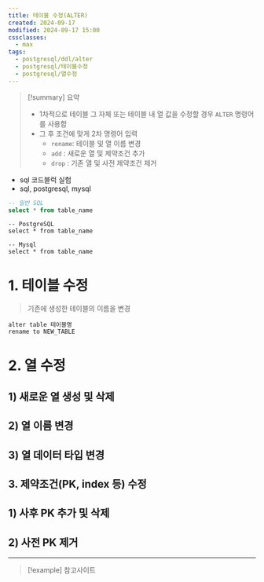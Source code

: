```yaml
---
title: 테이블 수정(ALTER)
created: 2024-09-17
modified: 2024-09-17 15:00
cssclasses:
  - max
tags:
  - postgresql/ddl/alter
  - postgresql/테이블수정
  - postgresql/열수정
---
```

> [!summary] 요약
> - 1차적으로 테이블 그 자체 또는 테이블 내 열 값을 수정할 경우 `ALTER` 명령어를 사용함
> - 그 후 조건에 맞게 2차 명령어 입력
> 	- `rename`: 테이블 및 열 이름 변경
> 	- `add` : 새로운 열 및 제약조건 추가
> 	- `drop` : 기존 열 및 사전 제약조건 제거

- sql 코드블럭 실험
- sql, postgresql, mysql
```sql
-- 일반 SQL
select * from table_name
```

```postgresql
-- PostgreSQL
select * from table_name
```

```mysql
-- Mysql
select * from table_name
```

# 1. 테이블 수정
> 기존에 생성한 테이블의 이름을 변경
```postgresql
alter table 테이블명
rename to NEW_TABLE
```

# 2. 열 수정
## 1) 새로운 열 생성 및 삭제
## 2) 열 이름 변경
## 3) 열 데이터 타입 변경
## 3. 제약조건(PK, index 등) 수정
## 1) 사후 PK 추가 및 삭제
## 2) 사전 PK 제거

---
>[!example] 참고사이트


